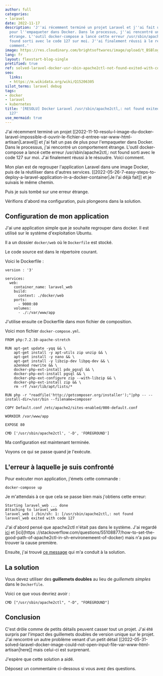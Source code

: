 ```yaml
---
author: full
categories:
- laravel
date: 2022-11-17
description: 'J''ai récemment terminé un projet Laravel et j''ai fait un pas de plus
  pour l''empaqueter dans Docker. Dans le processus, j''ai rencontré un comportement
  étrange. L''outil docker-compose a lancé cette erreur /usr/sbin/apache2ctl,: not
  found sorti avec le code 127 sur moi. J''ai finalement réussi à le résoudre. Voici
  comment.'
image: https://res.cloudinary.com/brightsoftwares/image/upload/t_BSBlogImage/v1653595902/daniel-jensen-UDleHDOhBZ8-unsplash_prytio.jpg
lang: fr
layout: flexstart-blog-single
pretified: true
ref: solved-laravel-docker-usr-sbin-apache2ctl-not-found-exited-with-code-127
seo:
  links:
  - https://m.wikidata.org/wiki/Q15206305
silot_terms: laravel debug
tags:
- docker
- laravel
- kubernetes
title: '[RESOLU] Docker Laravel /usr/sbin/apache2ctl,: not found exited with code
  127'
use_mermaid: true
---
```


J'ai récemment terminé un projet [[2022-11-10-resolu-l-image-du-docker-laravel-impossible-d-ouvrir-le-fichier-d-entree-var-www-html-artisan|Laravel]] et j'ai fait un pas de plus pour l'empaqueter dans Docker. Dans le processus, j'ai rencontré un comportement étrange. L'outil docker-compose a lancé cette erreur /usr/sbin/apache2ctl,: not found sorti avec le code 127 sur moi. J'ai finalement réussi à le résoudre. Voici comment.

Mon plan est de regrouper l'application Laravel dans une image Docker, puis de la réutiliser dans d'autres services. [[2022-05-26-7-easy-steps-to-deploy-a-laravel-application-in-a-docker-container|Je l'ai déjà fait]] et je suivais le même chemin.

Puis je suis tombé sur une erreur étrange.

Vérifions d'abord ma configuration, puis plongeons dans la solution.


## Configuration de mon application

J'ai une application simple que je souhaite regrouper dans docker. Il est utilisé sur le système d'exploitation Ubuntu.

Il a un dossier `docker/web` où le `Dockerfile` est stocké.

Le code source est dans le répertoire courant.

Voici le Dockerfile :

```
version : '3'

services:
  web: 
    container_name: laravel_web
    build:
      context: ./docker/web
    ports:
      - 9000:80
    volumes:
      - ./:/var/www/app
```


J'utilise ensuite ce Dockerfile dans mon fichier de composition.

Voici mon fichier `docker-compose.yml`.

```
FROM php:7.2.10-apache-stretch

RUN apt-get update -yqq && \
    apt-get install -y apt-utils zip unzip && \
    apt-get install -y nano && \
    apt-get install -y libzip-dev libpq-dev && \
    a2enmod rewrite && \
    docker-php-ext-install pdo_pgsql && \
    docker-php-ext-install pgsql && \
    docker-php-ext-configure zip --with-libzip && \
    docker-php-ext-install zip && \
    rm -rf /var/lib/apt/lists/*

RUN php -r "readfile('http://getcomposer.org/installer');"|php -- --install-dir=/usr/bin --filename=composer

COPY Default.conf /etc/apache2/sites-enabled/000-default.conf

WORKDIR /var/www/app

EXPOSE 80

CMD ['/usr/sbin/apache2ctl', '-D', 'FOREGROUND']
```

Ma configuration est maintenant terminée.

Voyons ce qui se passe quand je l'exécute.

## L'erreur à laquelle je suis confronté

Pour exécuter mon application, j'émets cette commande :

```
docker-compose up
```

Je m'attendais à ce que cela se passe bien mais j'obtiens cette erreur:

```
Starting laravel_web ... done
Attaching to laravel_web
laravel_web | /bin/sh: 1: [/usr/sbin/apache2ctl,: not found
laravel_web exited with code 127
```


J'ai d'abord pensé que apache2ctl n'était pas dans le système. J'ai regardé [ici](https://serverfault.com/questions/191180/what-does-apache2ctl-command-not-found-mean-if-apache-is-installed-and-runni) et [ici](https ://stackoverflow.com/questions/55108877/how-to-set-the-good-path-of-apache2ctl-in-sh-environemeent-of-docker) mais n'a pas pu trouver la cause première.

Ensuite, j'ai trouvé [ce message](https://stackoverflow.com/questions/53348044/docker-user-sbin-apache2ctl-not-found/53350884#53350884) qui m'a conduit à la solution.

## La solution

Vous devez utiliser des **guillemets doubles** au lieu de *guillemets simples* dans le `Dockerfile`.

Voici ce que vous devriez avoir :

```
CMD ["/usr/sbin/apache2ctl", "-D", "FOREGROUND"]
```

## Conclusion

C'est drôle comme de petits détails peuvent casser tout un projet. J'ai été surpris par l'impact des guillemets doubles de version unique sur le projet. J'ai rencontré un autre problème venant d'un petit détail [[2022-05-31-solved-laravel-docker-image-could-not-open-input-file-var-www-html-artisan|here]] mais celui-ci est surprenant.

J'espère que cette solution a aidé.

Déposez un commentaire ci-dessous si vous avez des questions.